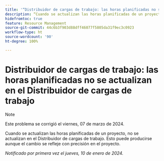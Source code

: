 ```yaml
---
title: '“Distribuidor de cargas de trabajo: las horas planificadas no se actualizan en el Distribuidor de cargas de trabajo”'
description: “Cuando se actualizan las horas planificadas de un proyecto, no se actualizan en el Distribuidor de cargas de trabajo. Esto puede producirse aunque el cambio se refleje con precisión en el proyecto”.
hidefromtoc: true
feature: Resource Management
source-git-commit: 44c6b3f903d88dff46077f5805da31f9ec3c0923
workflow-type: ht
source-wordcount: '90'
ht-degree: 100%

---
```



# Distribuidor de cargas de trabajo: las horas planificadas no se actualizan en el Distribuidor de cargas de trabajo

>[!NOTE]
>
>Este problema se corrigió el viernes, 07 de marzo de 2024.

Cuando se actualizan las horas planificadas de un proyecto, no se actualizan en el Distribuidor de cargas de trabajo. Esto puede producirse aunque el cambio se refleje con precisión en el proyecto.

_Notificado por primera vez el jueves, 10 de enero de 2024._
